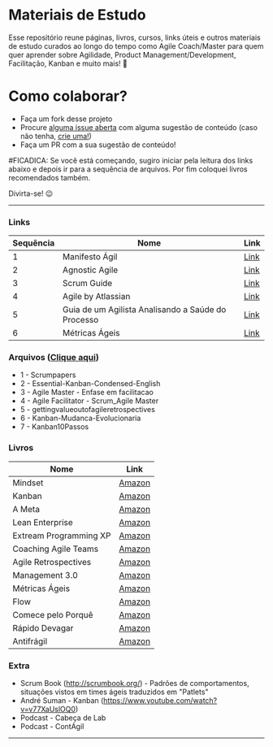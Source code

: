 # Materiais de Estudo
Esse repositório reune páginas, livros, cursos, links úteis e outros materiais de estudo curados ao longo do tempo como Agile Coach/Master para quem quer aprender sobre Agilidade, Product Management/Development, Facilitação, Kanban e muito mais! :dart:

# Como colaborar?
- Faça um fork desse projeto
- Procure [alguma issue aberta](https://github.com/pccassin/materiais-de-estudo/issues) com alguma sugestão de conteúdo (caso não tenha, [crie uma!](https://github.com/pccassin/materiais-de-estudo/issues/new))
- Faça um PR com a sua sugestão de conteúdo! 

#FICADICA: Se você está começando, sugiro iniciar pela leitura dos links abaixo e depois ir para a sequência de arquivos.
Por fim coloquei livros recomendados também.

Divirta-se! 😉

---

### Links
| **Sequência** | **Nome** | **Link** |
| - | - | - |
| 1 | Manifesto Ágil | [Link](https://www.manifestoagil.com.br/) |
| 2 | Agnostic Agile | [Link](https://agnosticagile.org) |
| 3 | Scrum Guide | [Link](https://www.scrumguides.org/scrum-guide.html) |
| 4 | Agile by Atlassian | [Link](https://www.atlassian.com/agile) |
| 5 | Guia de um Agilista Analisando a Saúde do Processo | [Link](http://blog.plataformatec.com.br/2018/02/guia-de-um-agilista-analisando-a-saude-do-processo/) |
| 6 | Métricas Ágeis | [Link](https://docs.google.com/presentation/d/1yBAMKex-FAsNKe4MxmdgqQSQwM4SZHrlrc-VpZNzWPY/edit?usp=sharing) |

### Arquivos ([Clique aqui](https://drive.google.com/open?id=1VD09MZv8v-vPvXy9VXEH7rYNOTXGt8qM))

- 1 - Scrumpapers
- 2 - Essential-Kanban-Condensed-English
- 3 - Agile Master - Enfase em facilitacao
- 4 - Agile Facilitator - Scrum_Agile Master
- 5 - gettingvalueoutofagileretrospectives
- 6 - Kanban-Mudanca-Evolucionaria
- 7 - Kanban10Passos

### Livros 
| **Nome** | **Link** |
| - | - |
| Mindset | [Amazon](https://www.amazon.com.br/Mindset-nova-psicologia-do-sucesso-ebook/dp/B01NASOQGG/ref=pd_sbs_351_1/134-4196090-9111919?_encoding=UTF8&pd_rd_i=B01NASOQGG&pd_rd_r=b854bac4-c980-422d-8e99-fd3419d33b3c&pd_rd_w=XRnza&pd_rd_wg=5VWA9&pf_rd_p=80c6065d-57d3-41bf-b15e-ee01dd80424f&pf_rd_r=VSHW44Z13YNWRBWWCW0C&psc=1&refRID=VSHW44Z13YNWRBWWCW0C) |
| Kanban | [Amazon](https://www.amazon.com.br/gp/product/B0057H2M70?pf_rd_p=96b1767d-f792-4902-8834-039a970f4513&pf_rd_r=SCSXNT2F391W04QGZQ66) |
| A Meta | [Amazon](https://www.amazon.com.br/Meta-Edi%C3%A7%C3%A3o-comemorativa-30-anos-ebook/dp/B00MBWCLVQ/ref=sr_1_1?__mk_pt_BR=%C3%85M%C3%85%C5%BD%C3%95%C3%91&keywords=a+meta&qid=1566561294&s=digital-text&sr=1-1) |
| Lean Enterprise | [Amazon](https://www.amazon.com.br/Lean-Enterprise-Performance-Organizations-Innovate-ebook/dp/B00QL5MSF8/ref=pd_sbs_351_5/134-4196090-9111919?_encoding=UTF8&pd_rd_i=B00QL5MSF8&pd_rd_r=de4a312d-5d24-46ca-a295-df3cbf3a54a1&pd_rd_w=T8VX4&pd_rd_wg=Tvwv8&pf_rd_p=80c6065d-57d3-41bf-b15e-ee01dd80424f&pf_rd_r=6SH2DSCS6BQ8NRYP0PAT&psc=1&refRID=6SH2DSCS6BQ8NRYP0PAT) |
| Extream Programming XP | [Amazon](https://www.amazon.com.br/Extreme-Programming-Explained-Embrace-English-ebook/dp/B00N1ZN6C0?pf_rd_p=c310f326-72d9-486b-87e4-cdad1ef841e7&pd_rd_wg=tGm9j&pf_rd_r=SCSXNT2F391W04QGZQ66&ref_=pd_gw_cr_simh&pd_rd_w=AyUE6&pd_rd_r=93f40a71-5c09-4cfe-8a94-b470d38db712) |
| Coaching Agile Teams | [Amazon](https://www.amazon.com.br/Coaching-Agile-Teams-ScrumMasters-Addison-Wesley-ebook/dp/B003QP47YG?pf_rd_p=c310f326-72d9-486b-87e4-cdad1ef841e7&pd_rd_wg=tGm9j&pf_rd_r=SCSXNT2F391W04QGZQ66&ref_=pd_gw_cr_simh&pd_rd_w=AyUE6&pd_rd_r=93f40a71-5c09-4cfe-8a94-b470d38db712) |
| Agile Retrospectives | [Amazon](https://www.amazon.com.br/Agile-Retrospectives-Pragmatic-Programmers-English-ebook/dp/B00B03SRJW/ref=pd_sbs_351_36?_encoding=UTF8&pd_rd_i=B00B03SRJW&pd_rd_r=ab3c7d68-aa4c-4512-b726-c5da576b03d8&pd_rd_w=VXTGu&pd_rd_wg=cxeBZ&pf_rd_p=80c6065d-57d3-41bf-b15e-ee01dd80424f&pf_rd_r=K83HJ54EFESJKM2PB8KT&psc=1&refRID=K83HJ54EFESJKM2PB8KT) |
| Management 3.0 | [Amazon](https://www.amazon.com.br/Management-3-0-Developers-Developing-Addison-Wesley-ebook/dp/B004ISL6JY?pf_rd_p=c310f326-72d9-486b-87e4-cdad1ef841e7&pd_rd_wg=tGm9j&pf_rd_r=SCSXNT2F391W04QGZQ66&ref_=pd_gw_cr_simh&pd_rd_w=AyUE6&pd_rd_r=93f40a71-5c09-4cfe-8a94-b470d38db712) |
| Métricas Ágeis | [Amazon](https://www.amazon.com.br/M%C3%A9tricas-%C3%81geis-Obtenha-melhores-resultados-ebook/dp/B072MHLBH1/ref=pd_sbs_351_21?_encoding=UTF8&pd_rd_i=B072MHLBH1&pd_rd_r=ab3c7d68-aa4c-4512-b726-c5da576b03d8&pd_rd_w=VXTGu&pd_rd_wg=cxeBZ&pf_rd_p=80c6065d-57d3-41bf-b15e-ee01dd80424f&pf_rd_r=K83HJ54EFESJKM2PB8KT&psc=1&refRID=K83HJ54EFESJKM2PB8KT) |
| Flow | [Amazon](https://www.amazon.com.br/Principles-Product-Development-Flow-Generation-ebook/dp/B00K7OWG7O/ref=pd_sbs_351_34?_encoding=UTF8&pd_rd_i=B00K7OWG7O&pd_rd_r=ab3c7d68-aa4c-4512-b726-c5da576b03d8&pd_rd_w=VXTGu&pd_rd_wg=cxeBZ&pf_rd_p=80c6065d-57d3-41bf-b15e-ee01dd80424f&pf_rd_r=K83HJ54EFESJKM2PB8KT&psc=1&refRID=K83HJ54EFESJKM2PB8KT) |
| Comece pelo Porquê | [Amazon](https://www.amazon.com.br/Comece-pelo-porqu%C3%AA-grandes-inspiram-ebook/dp/B07HP9MDJW/ref=pd_sbs_351_48?_encoding=UTF8&pd_rd_i=B07HP9MDJW&pd_rd_r=ab3c7d68-aa4c-4512-b726-c5da576b03d8&pd_rd_w=VXTGu&pd_rd_wg=cxeBZ&pf_rd_p=80c6065d-57d3-41bf-b15e-ee01dd80424f&pf_rd_r=K83HJ54EFESJKM2PB8KT&psc=1&refRID=K83HJ54EFESJKM2PB8KT) |
| Rápido Devagar | [Amazon](https://www.amazon.com.br/R%C3%A1pido-devagar-Duas-formas-pensar-ebook/dp/B00A3D1A44/ref=pd_sbs_351_4/134-4196090-9111919?_encoding=UTF8&pd_rd_i=B00A3D1A44&pd_rd_r=63d75bba-879d-421f-9049-4a82afe6e2cf&pd_rd_w=wMPZT&pd_rd_wg=ZyuPh&pf_rd_p=80c6065d-57d3-41bf-b15e-ee01dd80424f&pf_rd_r=JG9NA7QRFDMHZK521N97&psc=1&refRID=JG9NA7QRFDMHZK521N97) |
| Antifrágil | [Amazon](https://www.amazon.com.br/Antifrágil-Nassim-Nicholas-Taleb-ebook/dp/B0141LGDXG/ref=pd_sbs_351_6/134-4196090-9111919?_encoding=UTF8&pd_rd_i=B0141LGDXG&pd_rd_r=f78fbfda-991e-4ef1-9991-8847342def44&pd_rd_w=SfUez&pd_rd_wg=C5hvM&pf_rd_p=80c6065d-57d3-41bf-b15e-ee01dd80424f&pf_rd_r=MQN2WTKSGKHXJMDREDKA&psc=1&refRID=MQN2WTKSGKHXJMDREDKA) |

### Extra
- Scrum Book (http://scrumbook.org/) - Padrões de comportamentos, situações vistos em times ágeis traduzidos em "Patlets"
- André Suman - Kanban (https://www.youtube.com/watch?v=v77XaUslOQ0) 
- Podcast - Cabeça de Lab 
- Podcast - ContÁgil


---
